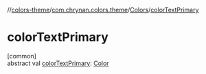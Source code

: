 //[colors-theme](../../../index.md)/[com.chrynan.colors.theme](../index.md)/[Colors](index.md)/[colorTextPrimary](color-text-primary.md)

# colorTextPrimary

[common]\
abstract val [colorTextPrimary](color-text-primary.md): [Color](../../../../colors-core/colors-core/com.chrynan.colors/-color/index.md)
